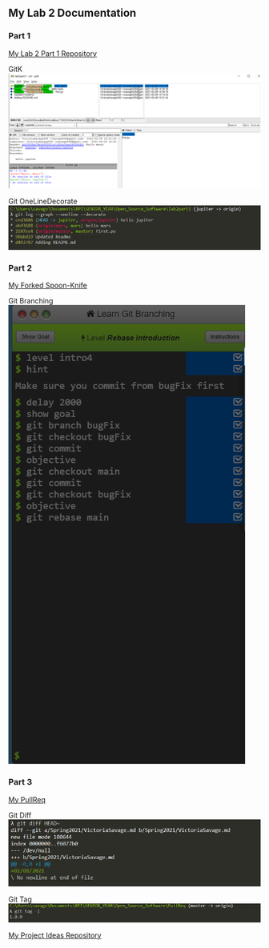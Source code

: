 ## My Lab 2 Documentation

### Part 1 

[My Lab 2 Part 1 Repository](https://github.com/VictoriaSavage526/Lab2)

GitK ![GitK All](https://github.com/VictoriaSavage526/Lab2/blob/master/gitk.PNG)

Git OneLineDecorate ![One Line Decorate](https://github.com/VictoriaSavage526/Lab2/blob/master/oneline_decorate.PNG)

### Part 2

[My Forked Spoon-Knife](https://github.com/VictoriaSavage526/Spoon-Knife)


Git Branching ![Git Branching Level 4](https://github.com/VictoriaSavage526/Lab2/blob/master/GitBranch.PNG)


### Part 3

[My PullReq](https://github.com/VictoriaSavage526/PullReq)


Git Diff ![Git Diff](https://github.com/VictoriaSavage526/Lab2/blob/master/GitDiff.PNG)

Git Tag ![Git tag](https://github.com/VictoriaSavage526/Lab2/blob/master/tag.png)

[My Project Ideas Repository](https://github.com/VictoriaSavage526/OSSProjectIdeas)
